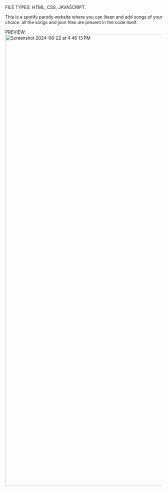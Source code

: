 FILE TYPES: HTML, CSS, JAVASCRIPT.

This is a spotify parody website where you can litsen and add songs of your choice.
all the songs and json files are present in the code itself.



PREVIEW:
<img width="1440" alt="Screenshot 2024-08-22 at 4 46 13 PM" src="https://github.com/user-attachments/assets/b3295f81-8532-4cce-adf7-d6e220919c18">
